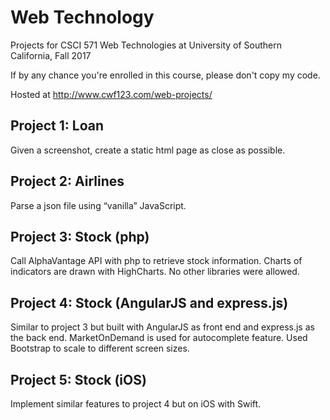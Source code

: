 # Web Technology

Projects for CSCI 571 Web Technologies at University of Southern California, Fall 2017

If by any chance you're enrolled in this course, please don't copy my code.

Hosted at http://www.cwf123.com/web-projects/

## Project 1: Loan

Given a screenshot, create a static html page as close as possible.

## Project 2: Airlines

Parse a json file using “vanilla” JavaScript.

## Project 3: Stock (php)

Call AlphaVantage API with php to retrieve stock information. Charts of indicators are drawn with HighCharts. No other libraries were allowed.

## Project 4: Stock (AngularJS and express.js)

Similar to project 3 but built with AngularJS as front end and express.js as the back end. MarketOnDemand is used for autocomplete feature. Used Bootstrap to scale to different screen sizes.

## Project 5: Stock (iOS)

Implement similar features to project 4 but on iOS with Swift.